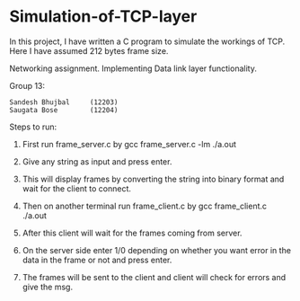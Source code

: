 # Simulation-of-TCP-layer
In this project, I have written a C program to simulate the workings of TCP. Here I have assumed 212 bytes frame size.

Networking assignment.
Implementing Data link layer functionality.

Group 13:

	Sandesh Bhujbal 	(12203)
	Saugata Bose 		(12204)


Steps to run:

1) First run frame_server.c by
	gcc frame_server.c -lm
	./a.out

2) Give any string as input and press enter.
3) This will display frames by converting the string into binary format and wait for the client to connect.
4) Then on another terminal run frame_client.c by 
	gcc frame_client.c
	./a.out
5) After this client will wait for the frames coming from server.
6) On the server side enter 1/0 depending on whether you want error in the data in the frame or not and press enter.
7) The frames will be sent to the client and client will check for errors and give the msg. 

